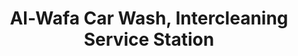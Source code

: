 ---
title: "Al-Wafa Car Wash, Intercleaning Service Station"
url: /karachi/al-wafa-car-wash-intercleaning-service-station/
shop: car
---